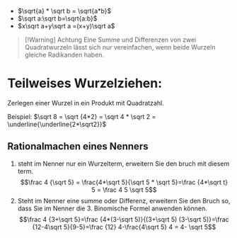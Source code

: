 - $\sqrt{a} * \sqrt b = \sqrt{a*b}$
- $\sqrt a:\sqrt b=\sqrt{a:b}$
- $x\sqrt a+y\sqrt a =(x+y)\sqrt a$

> [!Warning] Achtung
> Eine Summe und Differenzen  von zwei Quadratwurzeln lässt sich nur vereinfachen, wenn beide Wurzeln gleiche Radikanden haben.

# Teilweises Wurzelziehen:
Zerlegen einer Wurzel in ein Produkt mit Quadratzahl.

Beispiel:
$\sqrt  8 = \sqrt {4*2} = \sqrt 4 * \sqrt 2 = \underline{\underline{2*\sqrt2}}$

## Rationalmachen eines Nenners
1. steht im Nenner nur ein Wurzelterm, erweitern Sie den bruch mit diesem term.
$$\frac 4 {\sqrt 5} = \frac{4*\sqrt 5}{\sqrt 5 * \sqrt 5}=\frac {4*\sqrt t} 5 = \frac 4 5 \sqrt 5$$ 
2. Steht im Nenner eine summe oder Differenz, erweitern Sie den Bruch so, dass Sie im Nenner die 3. Binomische Formel anwenden können.
$$\frac 4 {3+\sqrt 5}=\frac {4*(3-\sqrt 5)}{(3+\sqrt 5) (3-\sqrt 5)}=\frac {12-4\sqrt 5}{9-5}=\frac {12} 4-\frac{4\sqrt 5} 4 = 4- \sqrt 5$$
